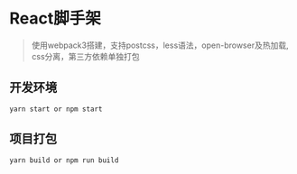 # React脚手架

> 使用webpack3搭建，支持postcss，less语法，open-browser及热加载, css分离，第三方依赖单独打包

## 开发环境

    yarn start or npm start

## 项目打包

    yarn build or npm run build